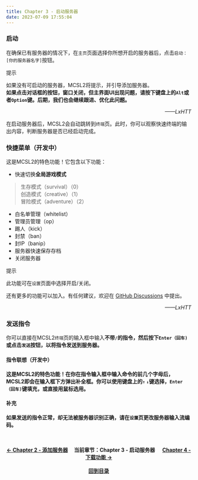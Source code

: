 ```yaml
---
title: Chapter 3 - 启动服务器
date: 2023-07-09 17:55:04
---
```

### 启动
在确保已有服务器的情况下，在`主页`页面选择你所想开启的服务器后，点击`启动：[你的服务器名字]`按钮。  

<div class="custom-block tip">
  <p class="custom-block-title">提示</p>
  <p class="custom-block-text">
  如果没有可启动的服务器，MCSL2将提示，并引导添加服务器。
  <br><strong>如果点击对话框的按钮，窗口关闭，但主界面UI出现问题，请按下键盘上的<code>Alt</code>或者<code>Option</code>键。后期，我们也会继续跟进、优化此问题。</strong>
  </p>
  <p align="right"><i>——LxHTT</i></p>
</div>

在启动服务器后，MCSL2会自动跳转到`终端`页。此时，你可以观察快速终端的输出内容，判断服务器是否已经启动完成。  

### 快捷菜单（开发中）  
这是MCSL2的特色功能！它包含以下功能：  
 - 快速切换**全局游戏模式**  
 > 生存模式（survival）（0）  
 > 创造模式（creative）（1）  
 > 冒险模式（adventure）（2）  
 - 白名单管理（whitelist）  
 - 管理员管理（op）  
 - 踢人（kick）  
 - 封禁（ban）  
 - 封IP（banip）  
 - 服务器快速保存存档  
 - 关闭服务器  

<div class="custom-block tip">
  <p class="custom-block-title">提示</p>
  <p class="custom-block-text">
  此功能可在<code>设置</code>页面中选择开启/关闭。
  </p>
  <p class="custom-block-text">
  还有更多的功能可以加入。有任何建议，欢迎在
  <a href="https://www.github.com/MCSLTeam/MCSL2/discussions">GitHub Discussions</a>
  中提出。
  </p>
  <p align="right" class="custom-block-text"><i>——LxHTT</i></p>
</div>

### 发送指令  
你可以直接在MCSL2`终端`页的输入框中输入<strong>不带<code>/</code><strong>的指令，然后按下`Enter（回车)`或点击`发送`按钮，以将指令发送到服务器。  

#### 指令联想（开发中）  
这是MCSL2的特色功能！在你在指令输入框中输入命令的前几个字母后，MCSL2即会在输入框下方弹出补全框。你可以使用键盘上的`↑` `↓`键选择，`Enter（回车)`键填充，或直接用鼠标选用。  

#### 补充  
如果发送的指令正常，却无法被服务器识别正确，请在`设置`页更改服务器输入流编码。

<div>
    <center>
        <br><br>
        <a href="/MCSL2Guide/Chapter-2.html">← Chapter 2 - 添加服务器</a>&nbsp;&nbsp;&nbsp;&nbsp;&nbsp;当前章节：Chapter 3 - 启动服务器&nbsp;&nbsp;&nbsp;&nbsp;&nbsp;
        <a href="/MCSL2Guide/Chapter-4.html">Chapter 4 - 下载功能 →</a>
        <br><br><a href="/MCSL2Guide">回到目录</a>
    </center>
</div>